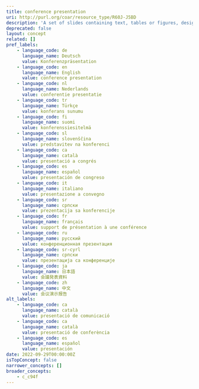 ```yaml
---
title: conference presentation
uri: http://purl.org/coar/resource_type/R60J-J5BD
description: 'A set of slides containing text, tables or figures, designed to communicate ideas or research results, for projection and viewing by an audience at a conference, symposium, seminar, lecture, workshop or other gatherings. [Source: Adapted from http://purl.org/spar/fabio/Presentation]'
deprecated: false
layout: concept
related: []
pref_labels:
    - language_code: de
      language_name: Deutsch
      value: Konferenzpräsentation
    - language_code: en
      language_name: English
      value: conference presentation
    - language_code: nl
      language_name: Nederlands
      value: conferentie presentatie
    - language_code: tr
      language_name: Türkçe
      value: konferans sunumu
    - language_code: fi
      language_name: suomi
      value: konferenssiesitelmä
    - language_code: sl
      language_name: slovenščina
      value: predstavitev na konferenci
    - language_code: ca
      language_name: català
      value: presentació a congrés
    - language_code: es
      language_name: español
      value: presentación de congreso
    - language_code: it
      language_name: italiano
      value: presentazione a convegno
    - language_code: sr
      language_name: српски
      value: prezentacija sa konferencije
    - language_code: fr
      language_name: français
      value: support de présentation à une conférence
    - language_code: ru
      language_name: русский
      value: конференционная презентация
    - language_code: sr-cyrl
      language_name: српски
      value: презентација са конференције
    - language_code: ja
      language_name: 日本語
      value: 会議発表資料
    - language_code: zh
      language_name: 中文
      value: 会议演示报告
alt_labels:
    - language_code: ca
      language_name: català
      value: presentació de comunicació
    - language_code: ca
      language_name: català
      value: presentació de conferència
    - language_code: es
      language_name: español
      value: presentación
date: 2022-09-29T00:00:00Z
isTopConcept: false
narrower_concepts: []
broader_concepts:
    - c_c94f
---
```


